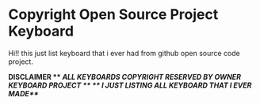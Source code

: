 # Copyright Open Source Project Keyboard

Hi!! this just list keyboard that i ever had from github open source code project.

<b>DISCLAIMER ** <i>ALL KEYBOARDS COPYRIGHT RESERVED BY OWNER KEYBOARD PROJECT ** 
  ** I JUST LISTING ALL KEYBOARD THAT I EVER MADE** </i> </b>
